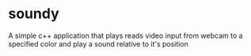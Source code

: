 soundy
======

A simple c++ application that plays reads video input from webcam to a specified color and play a sound relative to it's position
